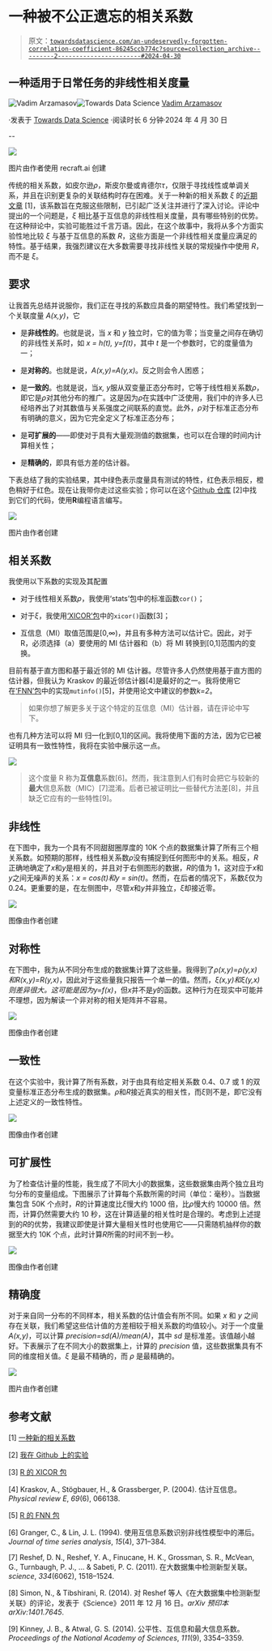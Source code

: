# 一种被不公正遗忘的相关系数

> 原文：[`towardsdatascience.com/an-undeservedly-forgotten-correlation-coefficient-86245ccb774c?source=collection_archive---------2-----------------------#2024-04-30`](https://towardsdatascience.com/an-undeservedly-forgotten-correlation-coefficient-86245ccb774c?source=collection_archive---------2-----------------------#2024-04-30)

## 一种适用于日常任务的非线性相关度量

[](https://medium.com/@vadim.arzamasov?source=post_page---byline--86245ccb774c--------------------------------)![Vadim Arzamasov](https://medium.com/@vadim.arzamasov?source=post_page---byline--86245ccb774c--------------------------------)[](https://towardsdatascience.com/?source=post_page---byline--86245ccb774c--------------------------------)![Towards Data Science](https://towardsdatascience.com/?source=post_page---byline--86245ccb774c--------------------------------) [Vadim Arzamasov](https://medium.com/@vadim.arzamasov?source=post_page---byline--86245ccb774c--------------------------------)

·发表于 [Towards Data Science](https://towardsdatascience.com/?source=post_page---byline--86245ccb774c--------------------------------) ·阅读时长 6 分钟·2024 年 4 月 30 日

--

![](img/1d1768870561985b726ed04a98c04904.png)

图片由作者使用 recraft.ai 创建

传统的相关系数，如皮尔逊*ρ*，斯皮尔曼或肯德尔*τ*，仅限于寻找线性或单调关系，并且在识别更复杂的关联结构时存在困难。关于一种新的相关系数 *ξ* 的[近期文章](https://medium.com/towards-data-science/a-new-coefficient-of-correlation-64ae4f260310) [1]，该系数旨在克服这些限制，已引起广泛关注并进行了深入讨论。评论中提出的一个问题是，*ξ* 相比基于互信息的非线性相关度量，具有哪些特别的优势。在这种辩论中，实验可能胜过千言万语。因此，在这个故事中，我将从多个方面实验性地比较 *ξ* 与基于互信息的系数 *R*，这些方面是一个非线性相关度量应满足的特性。基于结果，我强烈建议在大多数需要寻找非线性关联的常规操作中使用 *R*，而不是 *ξ*。

## 要求

让我首先总结并说服你，我们正在寻找的系数应具备的期望特性。我们希望找到一个关联度量 *A(x,y)*，它

+   是**非线性的**。也就是说，当 *x* 和 *y* 独立时，它的值为零；当变量之间存在确切的非线性关系时，如 *x = h(t), y=f(t)*，其中 *t* 是一个参数时，它的度量值为一；

+   是**对称的**。也就是说，*A(x,y)=A(y,x)*。反之则会令人困惑；

+   是**一致的**。也就是说，当*x, y*服从双变量正态分布时，它等于线性相关系数*ρ*，即它是*ρ*对其他分布的推广。这是因为*ρ*在实践中广泛使用，我们中的许多人已经培养出了对其数值与关系强度之间联系的直觉。此外，*ρ*对于标准正态分布有明确的意义，因为它完全定义了标准正态分布；

+   是**可扩展的**——即使对于具有大量观测值的数据集，也可以在合理的时间内计算相关性；

+   是**精确的**，即具有低方差的估计器。

下表总结了我的实验结果，其中绿色表示度量具有测试的特性，红色表示相反，橙色稍好于红色。现在让我带你走过这些实验；你可以在这个[Github 仓库](https://github.com/Arzik1987/medium/tree/main/nonlinear_correlation) [2]中找到它们的代码，使用**R**编程语言编写。

![](img/1a43b98dfd9d8fba5a8c637943b133cf.png)

图片由作者创建

## **相关系数**

我使用以下系数的实现及其配置

+   对于线性相关系数*ρ*，我使用‘stats’包中的标准函数`cor()`；

+   对于*ξ*，我使用[‘XICOR’包](https://cran.r-project.org/web/packages/XICOR/index.html)中的`xicor()`函数[3]；

+   互信息（MI）取值范围是[0,∞)，并且有多种方法可以估计它。因此，对于 R，必须选择（a）要使用的 MI 估计器和（b）将 MI 转换到[0,1]范围内的变换。

目前有基于直方图和基于最近邻的 MI 估计器。尽管许多人仍然使用基于直方图的估计器，但我认为 Kraskov 的最近邻估计器[4]是最好的之一。我将使用它在[‘FNN’包](https://cran.r-project.org/web/packages/FNN/index.html)中的实现`mutinfo()`[5]，并使用论文中建议的参数*k=2*。

> 如果你想了解更多关于这个特定的互信息（MI）估计器，请在评论中写下。

也有几种方法可以将 MI 归一化到[0,1]的区间。我将使用下面的方法，因为它已被证明具有一致性特性，我将在实验中展示这一点。

![](img/cfa6e398c2c11549289e5ed81d7de107.png)

> 这个度量 R 称为**互信息**系数[6]。然而，我注意到人们有时会把它与较新的**最大**信息系数（MIC）[7]混淆。后者已被证明比一些替代方法差[8]，并且缺乏它应有的一些特性[9]。

## 非线性

在下图中，我为一个具有不同甜甜圈厚度的 10K 个点的数据集计算了所有三个相关系数。如预期的那样，线性相关系数*ρ*没有捕捉到任何图形中的关系。相反，*R*正确地确定了*x*和*y*是相关的，并且对于右侧图形的数据，*R*的值为 1，这对应于*x*和*y*之间无噪声的关系：*x = cos(t)*和*y = sin(t)*。然而，在后者的情况下，系数*ξ*仅为 0.24。更重要的是，在左侧图中，尽管*x*和*y*并非独立，*ξ*却接近零。

![](img/617eddceef4ec977046f47c6680344e1.png)

图像由作者创建

## 对称性

在下图中，我为从不同分布生成的数据集计算了这些量。我得到了*ρ(x,y)=ρ(y,x)*和*R(x,y)=R(y,x)*，因此对于这些量我只报告一个单一的值。然而，*ξ(x,y)*和*ξ(y,x)*则差异很大。这可能是因为*y=f(x)*，但*x*并不是*y*的函数。这种行为在现实中可能并不理想，因为解读一个非对称的相关矩阵并不容易。

![](img/5581926845a4dd77c216c85036c7875c.png)

图像由作者创建

## 一致性

在这个实验中，我计算了所有系数，对于由具有给定相关系数 0.4、0.7 或 1 的双变量标准正态分布生成的数据集。*ρ*和*R*接近真实的相关性，而*ξ*则不是，即它没有上述定义的一致性特性。

![](img/7399a137d4e74b6087c503cf6cdf17f7.png)

图像由作者创建

## 可扩展性

为了检查估计量的性能，我生成了不同大小的数据集，这些数据集由两个独立且均匀分布的变量组成。下图展示了计算每个系数所需的时间（单位：毫秒）。当数据集包含 50K 个点时，*R*的计算速度比*ξ*慢大约 1000 倍，比*ρ*慢大约 10000 倍。然而，计算仍然需要大约 10 秒，这在计算适量的相关性时是合理的。考虑到上述提到的*R*的优势，我建议即使是计算大量相关性时也使用它——只需随机抽样你的数据至大约 10K 个点，此时计算*R*所需的时间不到一秒。

![](img/c16f10389e59b0999dc654b60d9b5a69.png)

图像由作者创建

## **精确度**

对于来自同一分布的不同样本，相关系数的估计值会有所不同。如果 *x* 和 *y* 之间存在关联，我们希望这些估计值的方差相较于相关系数的均值较小。对于一个度量 *A(x,y)*，可以计算 *precision=sd(A)/mean(A)*，其中 *sd* 是标准差。该值越小越好。下表展示了在不同大小的数据集上，计算的 *precision* 值，这些数据集具有不同的维度相关值。*ξ* 是最不精确的，而 *ρ* 是最精确的。

![](img/3f65054e0ebdd098a98507d66df51600.png)

图片由作者创建

## 参考文献

[1] [一种新的相关系数](https://medium.com/towards-data-science/a-new-coefficient-of-correlation-64ae4f260310)

[2] [我在 Github 上的实验](https://github.com/Arzik1987/medium/tree/main/nonlinear_correlation)

[3] [R 的 XICOR 包](https://cran.r-project.org/web/packages/XICOR/index.html)

[4] Kraskov, A., Stögbauer, H., & Grassberger, P. (2004). 估计互信息。*Physical review E*, *69*(6), 066138.

[5] [R 的 FNN 包](https://cran.r-project.org/web/packages/FNN/index.html)

[6] Granger, C., & Lin, J. L. (1994). 使用互信息系数识别非线性模型中的滞后。*Journal of time series analysis*, *15*(4), 371–384.

[7] Reshef, D. N., Reshef, Y. A., Finucane, H. K., Grossman, S. R., McVean, G., Turnbaugh, P. J., … & Sabeti, P. C. (2011). 在大数据集中检测新型关联。*science*, *334*(6062), 1518–1524.

[8] Simon, N., & Tibshirani, R. (2014). 对 Reshef 等人《在大数据集中检测新型关联》的评论，发表于《Science》2011 年 12 月 16 日。*arXiv 预印本 arXiv:1401.7645*.

[9] Kinney, J. B., & Atwal, G. S. (2014). 公平性、互信息和最大信息系数。*Proceedings of the National Academy of Sciences*, *111*(9), 3354–3359.

